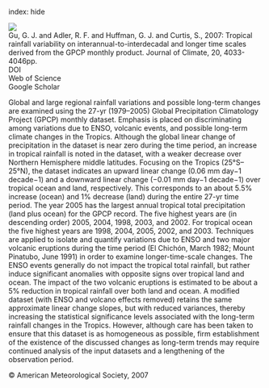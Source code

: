 index: hide

<div class="Citation">
    <div class="Citation-thumb CitationThumb-linked"  data-href="https://doi.org/10.1175/jcli4227.1">
      <img src="https://static.claimspace.cloud/climate-study-static/refs/thumbs/3/Gu_et_al_2007-thumb.png" />
    </div>

  <div class="Citation-body">
    <div class="Citation-text">Gu, G. J. and Adler, R. F. and Huffman, G. J. and Curtis, S., 2007: Tropical rainfall variability on interannual-to-interdecadal and longer time scales derived from the GPCP monthly product. <span class="Article-journal">Journal of Climate, </span><span class="Article-volume">20, </span>4033-4046pp.</div>
    <div class="Citation-links">
      <div class="CitationLink" data-href="https://doi.org/10.1175/jcli4227.1">
        <div class="CitationLink-icon CitationLink-Doi"></div>
        <div class="CitationLink-text">DOI</div>
      </div>
      <div class="CitationLink" data-href="http://cel.webofknowledge.com/InboundService.do?customersID=atyponcel&smartRedirect=yes&mode=FullRecord&IsProductCode=Yes&product=CEL&Init=Yes&Func=Frame&action=retrieve&SrcApp=literatum&SrcAuth=atyponcel&SID=7CNc3cIRaBKjGbSujFM&UT=WOS:000248619800019">
        <div class="CitationLink-icon CitationLink-Isi"></div>
        <div class="CitationLink-text">Web of Science</div>
      </div>
      <div class="CitationLink" data-href="https://scholar.google.com/scholar?q=10.1175/jcli4227.1">
        <div class="CitationLink-icon CitationLink-Scholar"></div>
        <div class="CitationLink-text">Google Scholar</div>
      </div>
    </div>
  </div>
</div>

Global and large regional rainfall variations and possible long-term changes are examined using the 27-yr (1979–2005) Global Precipitation Climatology Project (GPCP) monthly dataset. Emphasis is placed on discriminating among variations due to ENSO, volcanic events, and possible long-term climate changes in the Tropics. Although the global linear change of precipitation in the dataset is near zero during the time period, an increase in tropical rainfall is noted in the dataset, with a weaker decrease over Northern Hemisphere middle latitudes. Focusing on the Tropics (25°S–25°N), the dataset indicates an upward linear change (0.06 mm day−1 decade−1) and a downward linear change (−0.01 mm day−1 decade−1) over tropical ocean and land, respectively. This corresponds to an about 5.5% increase (ocean) and 1% decrease (land) during the entire 27-yr time period. The year 2005 has the largest annual tropical total precipitation (land plus ocean) for the GPCP record. The five highest years are (in descending order) 2005, 2004, 1998, 2003, and 2002. For tropical ocean the five highest years are 1998, 2004, 2005, 2002, and 2003. Techniques are applied to isolate and quantify variations due to ENSO and two major volcanic eruptions during the time period (El Chichón, March 1982; Mount Pinatubo, June 1991) in order to examine longer-time-scale changes. The ENSO events generally do not impact the tropical total rainfall, but rather induce significant anomalies with opposite signs over tropical land and ocean. The impact of the two volcanic eruptions is estimated to be about a 5% reduction in tropical rainfall over both land and ocean. A modified dataset (with ENSO and volcano effects removed) retains the same approximate linear change slopes, but with reduced variances, thereby increasing the statistical significance levels associated with the long-term rainfall changes in the Tropics. However, although care has been taken to ensure that this dataset is as homogeneous as possible, firm establishment of the existence of the discussed changes as long-term trends may require continued analysis of the input datasets and a lengthening of the observation period.

<div class="Citation-copy">
&copy; American Meteorological Society, 2007
</div>